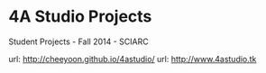 4A Studio Projects
=========

Student Projects - Fall 2014 - SCIARC

url: http://cheeyoon.github.io/4astudio/
url: http://www.4astudio.tk

